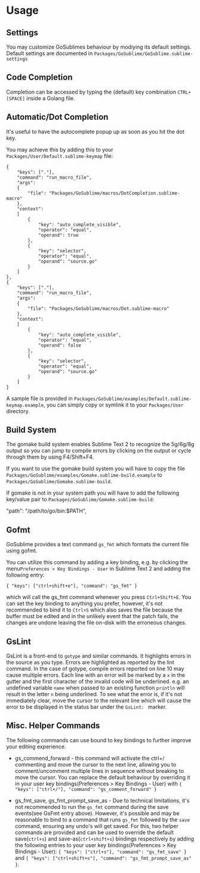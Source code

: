 Usage
=====

Settings
--------

You may customize GoSublimes behaviour by modiying its default settings. Default settings are documented in `Packages/GoSublime/GoSublime.sublime-settings`


Code Completion
---------------

Completion can be accessed by typing the (default) key combination `CTRL+[SPACE]` inside a Golang file.

Automatic/Dot Completion
------------------------

It's useful to have the autocomplete popup up as soon as you hit the dot key.

You may achieve this by adding this to your `Packages/User/Default.sublime-keymap` file:

    {
        "keys": ["."],
        "command": "run_macro_file",
        "args":
        {
            "file": "Packages/GoSublime/macros/DotCompletion.sublime-macro"
        },
        "context":
        [
            {
                "key": "auto_complete_visible",
                "operator": "equal",
                "operand": true
            },
            {
                "key": "selector",
                "operator": "equal",
                "operand": "source.go"
            }
        ]
    },
    {
        "keys": ["."],
        "command": "run_macro_file",
        "args":
        {
            "file": "Packages/GoSublime/macros/Dot.sublime-macro"
        },
        "context":
        [
            {
                "key": "auto_complete_visible",
                "operator": "equal",
                "operand": false
            },
            {
                "key": "selector",
                "operator": "equal",
                "operand": "source.go"
            }
        ]
    }

A sample file is provided in `Packages/GoSublime/examples/Default.sublime-keymap.example`, you can simply copy or symlink it to your `Packages/User` directory.

Build System
------------

The gomake build system enables Sublime Text 2 to recognize the 5g/6g/8g output so you can jump to compile errors by clicking on the output or cycle through them by using F4/Shift+F4.

If you want to use the gomake build system you will have to copy the file `Packages/GoSublime/examples/Gomake.sublime-build.example` to `Packages/GoSublime/Gomake.sublime-build`.

If gomake is not in your system path you will have to add the following key/value pair to `Packages/GoSublime/Gomake.sublime-build`:

"path": "/path/to/go/bin:$PATH",

Gofmt
-----

GoSublime provides a text command `gs_fmt` which formats the current file using gofmt.

You can utilize this command by adding a key binding, e.g. by clicking the menu`Preferences > Key Bindings - User` in Sublime Text 2 and adding the following entry:

    { "keys": ["ctrl+shift+e"], "command": "gs_fmt" }

which will call the gs_fmt command whenever you press `Ctrl+Shift+E`. You can set the key binding to anything you prefer, however, it's not recommended to bind it to `Ctrl+S` which also saves the file because the buffer must be edited and in the unlikely event that the patch fails, the changes are undone leaving the file on-disk with the erroneous changes.


GsLint
------

GsLint is a front-end to `gotype` and similar commands. It highlights errors in the source as you type. Errors are highlighted as reported by the lint command. In the case of gotype, compile errors reported on line 10 may cause multiple errors. Each line with an error will be marked by a `x` in the gutter and the first character of the invalid code will be underlined. e.g. an undefined variable `name` when passed to an existing function `println` will result in the letter `n` being underlined. To see what the error is, if it's not immediately clear, move the cursor to the relevant line which will cause the error to be displayed in the status bar under the `GsLint: ` marker.


Misc. Helper Commands
---------------------

The following commands can use bound to key bindings to further improve your editing experience.

* gs_commend_forward - this command will activate the ctrl+/ commenting and move the cursor to the next line, allowing you to comment/uncomment multiple lines in sequence without breaking to move the cursor. You can replace the default behaviour by overriding it in your user key bindings(Preferences > Key Bindings - User) with `{ "keys": ["ctrl+/"], "command": "gs_comment_forward" }`

* gs_fmt_save, gs_fmt_prompt_save_as - Due to technical limitations, it's not recommended to run the `gs_fmt` command during the save events(see GsFmt entry above). However, it's possible and may be reasonable to bind to a command that runs `gs_fmt` followed by the `save` command, ensuring any undo's will get saved. For this, two helper commands are provided and can be used to override the default save(`ctrl+s`) and save-as(`ctrl+shift+s`) bindings respectively by adding the following entries to your user key bindings(Preferences > Key Bindings - User): `{ "keys": ["ctrl+s"], "command": "gs_fmt_save" }` and `{ "keys": ["ctrl+shift+s"], "command": "gs_fmt_prompt_save_as" }`.
